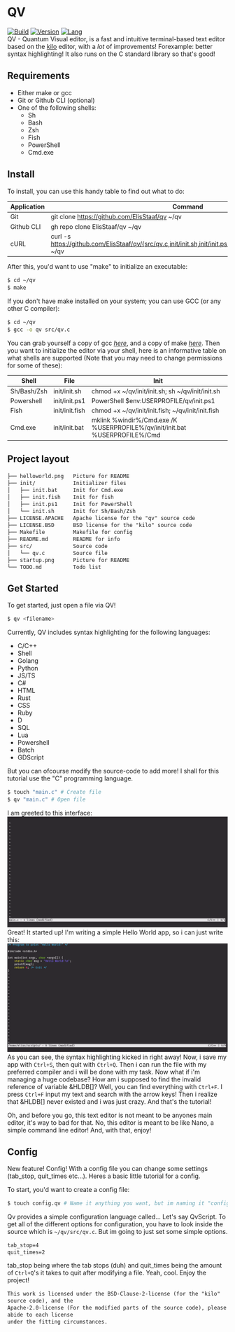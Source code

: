 # QV
[![Build](https://img.shields.io/badge/build_(openSUSE)-Passing-brightgreen?logo=opensuse)](https://github.com/ElisStaaf/qv) 
[![Version](https://img.shields.io/badge/Version-1.0.4-darkblue)](https://github.com/ElisStaaf/qv)
[![Lang](https://img.shields.io/badge/Lang-C-lightgrey?logo=c)](https://github.com/ElisStaaf/qv)  
QV - Quantum Visual editor, is a fast and intuitive terminal-based text editor based on the [kilo](https://github.com/snaptoken/kilo-src) 
editor, with a _lot_ of improvements! Forexample: better syntax highlighting! It also runs 
on the C standard library so that's good!

Requirements
-------
- Either make or gcc
- Git or Github CLI (optional)
- One of the following shells:
  - Sh
  - Bash
  - Zsh
  - Fish
  - PowerShell
  - Cmd.exe

Install
-------
To install, you can use this handy table to find out what to do:

| Application | Command                                                                                                                  |
| ----------- | -------                                                                                                                  |
| Git         | git clone https://github.com/ElisStaaf/qv ~/qv                                                                           |
| Github CLI  | gh repo clone ElisStaaf/qv ~/qv                                                                                          |
| cURL        | curl -s https://github.com/ElisStaaf/qv/{src/qv.c,init/init.sh,init/init.ps1,init/init.bat,init/init.fish,Makefile} ~/qv |

After this, you'd want to use "make" to initialize an executable:
```bash
$ cd ~/qv
$ make
```
If you don't have make installed on your system; you can use GCC (or any other C compiler):
```bash
$ cd ~/qv
$ gcc -o qv src/qv.c
```
You can grab yourself a copy of gcc [*here*](https://sourceforge.net/projects/mingw-w64/), 
and a copy of make [*here*](https://www.gnu.org/software/make/).
Then you want to initialize the editor via your shell, here is an
informative table on what shells are supported (Note that you may
need to change permissions for some of these):

| Shell       | File           | Init                                                                        |
| -----       | ----           | ----                                                                        |
| Sh/Bash/Zsh | init/init.sh   | chmod +x ~/qv/init/init.sh; sh ~/qv/init/init.sh                            |
| Powershell  | init/init.ps1  | PowerShell $env:USERPROFILE/qv/init.ps1                                     |
| Fish        | init/init.fish | chmod +x ~/qv/init/init.fish; ~/qv/init/init.fish                           |
| Cmd.exe     | init/init.bat  | mklink %windir%/Cmd.exe /K %USERPROFILE%/qv/init/init.bat %USERPROFILE%/Cmd |

Project layout
--------
```
├── helloworld.png   Picture for README
├── init/            Initializer files
│   ├── init.bat     Init for Cmd.exe
│   ├── init.fish    Init for fish
│   ├── init.ps1     Init for PowerShell
│   └── init.sh      Init for Sh/Bash/Zsh
├── LICENSE.APACHE   Apache license for the "qv" source code
├── LICENSE.BSD      BSD license for the "kilo" source code
├── Makefile         Makefile for config
├── README.md        README for info
├── src/             Source code
│   └── qv.c         Source file
├── startup.png      Picture for README
└── TODO.md          Todo list
```

Get Started
--------
To get started, just open a file via QV!
```bash
$ qv <filename>
```
Currently, QV includes syntax highlighting for the following languages:  
-  C/C++
-  Shell
-  Golang
-  Python
-  JS/TS
-  C#
-  HTML
-  Rust
-  CSS
-  Ruby
-  D
-  SQL
-  Lua
-  Powershell
-  Batch
-  GDScript

But you can ofcourse modify the source-code to add more! I shall for this tutorial
use the "C" programming language.
```bash
$ touch "main.c" # Create file
$ qv "main.c" # Open file
```
I am greeted to this interface:
[![File could not be loaded.](https://github.com/ElisStaaf/qv/blob/main/startup.png?raw=true)](https://github.com/ElisStaaf/qv/startup.png)
Great! It started up! I'm writing a simple Hello World app, so i can just write this:
[![File could not be loaded.](https://github.com/ElisStaaf/qv/blob/main/helloworld.png?raw=true)](https://github.com/ElisStaaf/qv/blob/main/helloworld.png)
As you can see, the syntax highlighting kicked in right away! Now, i save my app with `Ctrl+S`, then quit with `Ctrl+Q`. Then i can run the
file with my preferred compiler and i will be done with my task. Now what if i'm managing a huge codebase? How am i supposed to find the invalid 
reference of variable &HLDB[]? Well, you can find everything with `Ctrl+F`. I press `Ctrl+F` input my text and search with the arrow keys! Then i realize that &HLDB[]
never existed and i was just crazy. And that's the tutorial!

Oh, and before you go, this text editor is not meant to be anyones main editor, it's way
to bad for that. No, this editor is meant to be like Nano, a simple command line editor! And, with that, enjoy!

Config
------
New feature! Config! With a config file you can change some settings (tab_stop, quit_times etc...).
Heres a basic little tutorial for a config.  
  
To start, you'd want to create a config file:
```bash
$ touch config.qv # Name it anything you want, but im naming it "config.qv".
```
Qv provides a simple configuration language called... Let's say QvScript. To get all
of the different options for configuration, you have to look inside the source which is `~/qv/src/qv.c`.
But im going to just set some simple options.
```
tab_stop=4
quit_times=2
```
tab_stop being where the tab stops (duh) and quit_times being the amount of `Ctrl+Q`'s it takes to quit after
modifying a file. Yeah, cool. Enjoy the project!

    This work is licensed under the BSD-Clause-2-license (for the "kilo" source code), and the 
    Apache-2.0-license (For the modified parts of the source code), please abide to each license
    under the fitting circumstances.
